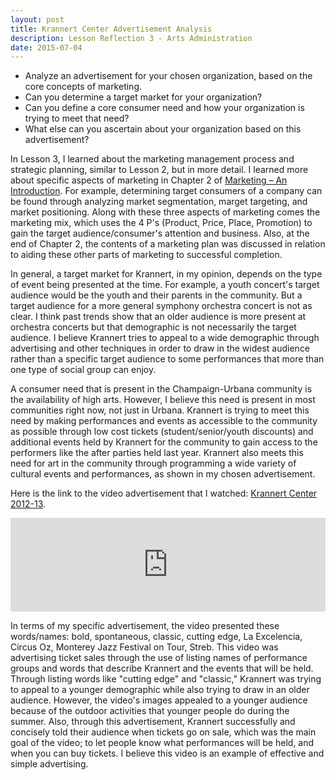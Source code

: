 ```yaml
---
layout: post
title: Krannert Center Advertisement Analysis
description: Lesson Reflection 3 - Arts Administration
date: 2015-07-04
---
```


* Analyze an advertisement for your chosen organization, based on the core concepts of marketing.
* Can you determine a target market for your organization?
* Can you define a core consumer need and how your organization is trying to meet that need?
* What else can you ascertain about your organization based on this advertisement? 	

In Lesson 3, I learned about the marketing management process and strategic planning, similar to Lesson 2, but in more detail. I learned more about specific aspects of marketing in Chapter 2 of <u>Marketing – An Introduction</u>. For example, determining target consumers of a company can be found through analyzing market segmentation, marget targeting, and market positioning. Along with these three aspects of marketing comes the marketing mix, which uses the 4 P's (Product, Price, Place, Promotion) to gain the target audience/consumer's attention and business. Also, at the end of Chapter 2, the contents of a marketing plan was discussed in relation to aiding these other parts of marketing to successful completion.

In general, a target market for Krannert, in my opinion, depends on the type of event being presented at the time. For example, a youth concert's target audience would be the youth and their parents in the community. But a target audience for a more general symphony orchestra concert is not as clear. I think past trends show that an older audience is more present at orchestra concerts but that demographic is not necessarily the target audience. I believe Krannert tries to appeal to a wide demographic through advertising and other techniques in order to draw in the widest audience rather than a specific target audience to some performances that more than one type of social group can enjoy. 

A consumer need that is present in the Champaign-Urbana community is the availability of high arts. However, I believe this need is present in most communities right now, not just in Urbana. Krannert is trying to meet this need by making performances and events as accessible to the community as possible through low cost tickets (student/senior/youth discounts) and additional events held by Krannert for the community to gain access to the performers like the after parties held last year. Krannert also meets this need for art in the community through programming a wide variety of cultural events and performances, as shown in my chosen advertisement. 

Here is the link to the video advertisement that I watched: <a href="https://www.youtube.com/watch?v=ZgWtsgKa-Mg">Krannert Center 2012-13</a>.

<iframe src="https://www.youtube.com/embed/ZgWtsgKa-Mg" frameborder="0" allowfullscreen width="100%"></iframe>

In terms of my specific advertisement, the video presented these words/names: bold, spontaneous, classic, cutting edge, La Excelencia, Circus Oz, Monterey Jazz Festival on Tour, Streb. This video was advertising ticket sales through the use of listing names of performance groups and words that describe Krannert and the events that will be held. Through listing words like "cutting edge" and "classic," Krannert was trying to appeal to a younger demographic while also trying to draw in an older audience. However, the video's images appealed to a younger audience because of the outdoor activities that younger people do during the summer. Also, through this advertisement, Krannert successfully and concisely told their audience when tickets go on sale, which was the main goal of the video; to let people know what performances will be held, and when you can buy tickets. I believe this video is an example of effective and simple advertising.
